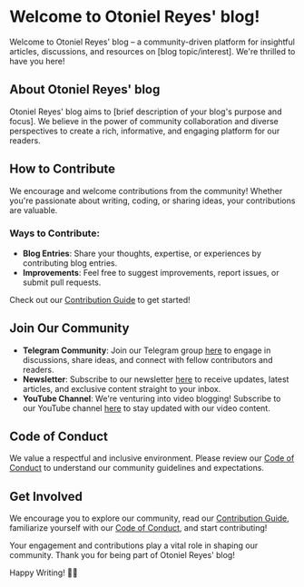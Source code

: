 # Welcome to Otoniel Reyes' blog!

Welcome to Otoniel Reyes' blog – a community-driven platform for insightful articles, discussions, and resources on [blog topic/interest]. We're thrilled to have you here!

## About Otoniel Reyes' blog

Otoniel Reyes' blog aims to [brief description of your blog's purpose and focus]. We believe in the power of community collaboration and diverse perspectives to create a rich, informative, and engaging platform for our readers.

## How to Contribute

We encourage and welcome contributions from the community! Whether you're passionate about writing, coding, or sharing ideas, your contributions are valuable.

### Ways to Contribute:

- **Blog Entries**: Share your thoughts, expertise, or experiences by contributing blog entries.
- **Improvements**: Feel free to suggest improvements, report issues, or submit pull requests.

Check out our [Contribution Guide](./CONTRIBUTING) to get started!

## Join Our Community

- **Telegram Community**: Join our Telegram group [here](https://t.me/oreyesfamily) to engage in discussions, share ideas, and connect with fellow contributors and readers.
- **Newsletter**: Subscribe to our newsletter [here](https://otonielreyes.com/newsletter) to receive updates, latest articles, and exclusive content straight to your inbox.
- **YouTube Channel**: We're venturing into video blogging! Subscribe to our YouTube channel [here](https://www.youtube.com/channel/UC4AiPTpxLuygEEngm_dYU9A) to stay updated with our video content.

## Code of Conduct

We value a respectful and inclusive environment. Please review our [Code of Conduct](./CODE_OF_CONDUCT) to understand our community guidelines and expectations.

## Get Involved

We encourage you to explore our community, read our [Contribution Guide](./CONTRIBUTING), familiarize yourself with our [Code of Conduct](./CODE_OF_CONDUCT), and start contributing!

Your engagement and contributions play a vital role in shaping our community. Thank you for being part of Otoniel Reyes' blog!

Happy Writing! 📝✨